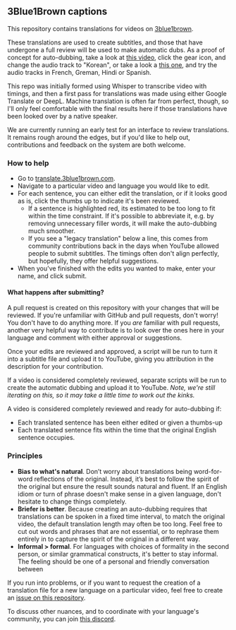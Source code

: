 ## 3Blue1Brown captions

This repository contains translations for videos on [3blue1brown](https://www.youtube.com/3blue1brown).

These translations are used to create subtitles, and those that have undergone a full review will be used to make automatic dubs. As a proof of concept for auto-dubbing, take a look at [this video](https://youtu.be/cy8r7WSuT1I), click the gear icon, and change the audio track to "Korean", or take a look a [this one](https://youtu.be/YtkIWDE36qU), and try the audio tracks in French, Greman, Hindi or Spanish.

This repo was initially formed using Whisper to transcribe video with timings, and then a first pass for translations was made using either Google Translate or DeepL. Machine translation is often far from perfect, though, so I'll only feel comfortable with the final results here if those translations have been looked over by a native speaker.

We are currently running an early test for an interface to review translations. It remains rough around the edges, but if you'd like to help out, contributions and feedback on the system are both welcome.

### How to help

- Go to [translate.3blue1brown.com](https://translate.3blue1brown.com/).
- Navigate to a particular video and language you would like to edit.
- For each sentence, you can either edit the translation, or if it looks good as is, click the thumbs up to indicate it's been reviewed.
    - If a sentence is highlighted red, its estimated to be too long to fit within the time constraint. If it's possible to abbreviate it, e.g. by removing unnecessary filler words, it will make the auto-dubbing much smoother.
    - If you see a "legacy translation" below a line, this comes from community contributions back in the days when YouTube allowed people to submit subtitles. The timings often don't align perfectly, but hopefully, they offer helpful suggestions.
- When you've finished with the edits you wanted to make, enter your name, and click submit.

#### What happens after submitting?

A pull request is created on this repository with your changes that will be reviewed. If you're unfamiliar with GitHub and pull requests, don't worry! You don't have to do anything more. If you _are_ familiar with pull requests, another very helpful way to contribute is to look over the ones here in your language and comment with either approval or suggestions.

Once your edits are reviewed and approved, a script will be run to turn it into a subtitle file and upload it to YouTube, giving you attribution in the description for your contribution.

If a video is considered completely reviewed, separate scripts will be run to create the automatic dubbing and upload it to YouTube. _Note, we're still iterating on this, so it may take a little time to work out the kinks._

A video is considered completely reviewed and ready for auto-dubbing if:
- Each translated sentence has been either edited or given a thumbs-up
- Each translated sentence fits within the time that the original English sentence occupies. 

### Principles

- **Bias to what's natural**. Don’t worry about translations being word-for-word reflections of the original. Instead, it’s best to follow the spirit of the original but ensure the result sounds natural and fluent. If an English idiom or turn of phrase doesn't make sense in a given language, don't hesitate to change things completely.
- **Briefer is better**. Because creating an auto-dubbing requires that translations can be spoken in a fixed time interval, to match the original video, the default translation length may often be too long. Feel free to cut out words and phrases that are not essential, or to rephrase them entirely in to capture the spirit of the original in a different way.
- **Informal > formal**. For languages with choices of formality in the second person, or similar grammatical constructs, it's better to stay informal. The feeling should be one of a personal and friendly conversation between 

If you run into problems, or if you want to request the creation of a translation file for a new language on a particular video, feel free to create an [issue on this repository](https://github.com/3b1b/captions/issues).

To discuss other nuances, and to coordinate with your language's community, you can join [this discord](https://discord.gg/MSKzxDgTGE).